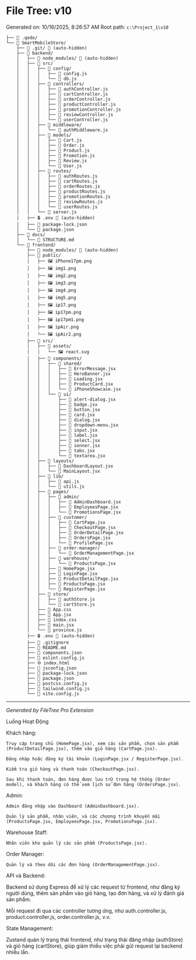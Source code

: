 # File Tree: v10

Generated on: 10/16/2025, 8:26:57 AM
Root path: `c:\Project_1\v10`

```
├── 📁 .qodo/
└── 📁 SmartMobileStore/
    ├── 📁 .git/ 🚫 (auto-hidden)
    ├── 📁 backend/
    │   ├── 📁 node_modules/ 🚫 (auto-hidden)
    │   ├── 📁 src/
    │   │   ├── 📁 config/
    │   │   │   ├── 📄 config.js
    │   │   │   └── 📄 db.js
    │   │   ├── 📁 controllers/
    │   │   │   ├── 📄 authController.js
    │   │   │   ├── 📄 cartController.js
    │   │   │   ├── 📄 orderController.js
    │   │   │   ├── 📄 productController.js
    │   │   │   ├── 📄 promotionController.js
    │   │   │   ├── 📄 reviewController.js
    │   │   │   └── 📄 userController.js
    │   │   ├── 📁 middleware/
    │   │   │   └── 📄 authMiddleware.js
    │   │   ├── 📁 models/
    │   │   │   ├── 📄 Cart.js
    │   │   │   ├── 📄 Order.js
    │   │   │   ├── 📄 Product.js
    │   │   │   ├── 📄 Promotion.js
    │   │   │   ├── 📄 Review.js
    │   │   │   └── 📄 User.js
    │   │   ├── 📁 routes/
    │   │   │   ├── 📄 authRoutes.js
    │   │   │   ├── 📄 cartRoutes.js
    │   │   │   ├── 📄 orderRoutes.js
    │   │   │   ├── 📄 productRoutes.js
    │   │   │   ├── 📄 promotionRoutes.js
    │   │   │   ├── 📄 reviewRoutes.js
    │   │   │   └── 📄 userRoutes.js
    │   │   └── 📄 server.js
    │   ├── 🔒 .env 🚫 (auto-hidden)
    │   ├── 📄 package-lock.json
    │   └── 📄 package.json
    ├── 📁 docs/
    │   └── 📝 STRUCTURE.md
    └── 📁 frontend/
        ├── 📁 node_modules/ 🚫 (auto-hidden)
        ├── 📁 public/
        │   ├── 🖼️ iPhone17pm.png
        │   ├── 🖼️ img1.png
        │   ├── 🖼️ img2.png
        │   ├── 🖼️ img3.png
        │   ├── 🖼️ img4.png
        │   ├── 🖼️ img5.png
        │   ├── 🖼️ ip17.png
        │   ├── 🖼️ ip17pm.png
        │   ├── 🖼️ ip17pm1.png
        │   ├── 🖼️ ipAir.png
        │   └── 🖼️ ipAir2.png
        ├── 📁 src/
        │   ├── 📁 assets/
        │   │   └── 🖼️ react.svg
        │   ├── 📁 components/
        │   │   ├── 📁 shared/
        │   │   │   ├── 📄 ErrorMessage.jsx
        │   │   │   ├── 📄 HeroBanner.jsx
        │   │   │   ├── 📄 Loading.jsx
        │   │   │   ├── 📄 ProductCard.jsx
        │   │   │   └── 📄 iPhoneShowcase.jsx
        │   │   └── 📁 ui/
        │   │       ├── 📄 alert-dialog.jsx
        │   │       ├── 📄 badge.jsx
        │   │       ├── 📄 button.jsx
        │   │       ├── 📄 card.jsx
        │   │       ├── 📄 dialog.jsx
        │   │       ├── 📄 dropdown-menu.jsx
        │   │       ├── 📄 input.jsx
        │   │       ├── 📄 label.jsx
        │   │       ├── 📄 select.jsx
        │   │       ├── 📄 sonner.jsx
        │   │       ├── 📄 tabs.jsx
        │   │       └── 📄 textarea.jsx
        │   ├── 📁 layouts/
        │   │   ├── 📄 DashboardLayout.jsx
        │   │   └── 📄 MainLayout.jsx
        │   ├── 📁 lib/
        │   │   ├── 📄 api.js
        │   │   └── 📄 utils.js
        │   ├── 📁 pages/
        │   │   ├── 📁 admin/
        │   │   │   ├── 📄 AdminDashboard.jsx
        │   │   │   ├── 📄 EmployeesPage.jsx
        │   │   │   └── 📄 PromotionsPage.jsx
        │   │   ├── 📁 customer/
        │   │   │   ├── 📄 CartPage.jsx
        │   │   │   ├── 📄 CheckoutPage.jsx
        │   │   │   ├── 📄 OrderDetailPage.jsx
        │   │   │   ├── 📄 OrdersPage.jsx
        │   │   │   └── 📄 ProfilePage.jsx
        │   │   ├── 📁 order-manager/
        │   │   │   └── 📄 OrderManagementPage.jsx
        │   │   ├── 📁 warehouse/
        │   │   │   └── 📄 ProductsPage.jsx
        │   │   ├── 📄 HomePage.jsx
        │   │   ├── 📄 LoginPage.jsx
        │   │   ├── 📄 ProductDetailPage.jsx
        │   │   ├── 📄 ProductsPage.jsx
        │   │   └── 📄 RegisterPage.jsx
        │   ├── 📁 store/
        │   │   ├── 📄 authStore.js
        │   │   └── 📄 cartStore.js
        │   ├── 🎨 App.css
        │   ├── 📄 App.jsx
        │   ├── 🎨 index.css
        │   ├── 📄 main.jsx
        │   └── 📄 province.js
        ├── 🔒 .env 🚫 (auto-hidden)
        ├── 🚫 .gitignore
        ├── 📖 README.md
        ├── 📄 components.json
        ├── 📄 eslint.config.js
        ├── 🌐 index.html
        ├── 📄 jsconfig.json
        ├── 📄 package-lock.json
        ├── 📄 package.json
        ├── 📄 postcss.config.js
        ├── 📄 tailwind.config.js
        └── 📄 vite.config.js
```

---
*Generated by FileTree Pro Extension*



Luồng Hoạt Động

Khách hàng:

    Truy cập trang chủ (HomePage.jsx), xem các sản phẩm, chọn sản phẩm (ProductDetailPage.jsx), thêm vào giỏ hàng (CartPage.jsx).

    Đăng nhập hoặc đăng ký tài khoản (LoginPage.jsx / RegisterPage.jsx).

    Kiểm tra giỏ hàng và thanh toán (CheckoutPage.jsx).

    Sau khi thanh toán, đơn hàng được lưu trữ trong hệ thống (Order model), và khách hàng có thể xem lịch sử đơn hàng (OrdersPage.jsx).

Admin:

    Admin đăng nhập vào Dashboard (AdminDashboard.jsx).

    Quản lý sản phẩm, nhân viên, và các chương trình khuyến mãi (ProductsPage.jsx, EmployeesPage.jsx, PromotionsPage.jsx).

Warehouse Staff:

    Nhân viên kho quản lý các sản phẩm (ProductsPage.jsx).

Order Manager:

    Quản lý và theo dõi các đơn hàng (OrderManagementPage.jsx).

API và Backend:

Backend sử dụng Express để xử lý các request từ frontend, như đăng ký người dùng, thêm sản phẩm vào giỏ hàng, tạo đơn hàng, và xử lý đánh giá sản phẩm.

Mỗi request đi qua các controller tương ứng, như auth.controller.js, product.controller.js, order.controller.js, v.v.

State Management:

Zustand quản lý trạng thái frontend, như trạng thái đăng nhập (authStore) và giỏ hàng (cartStore), giúp giảm thiểu việc phải gửi request lại backend nhiều lần.
